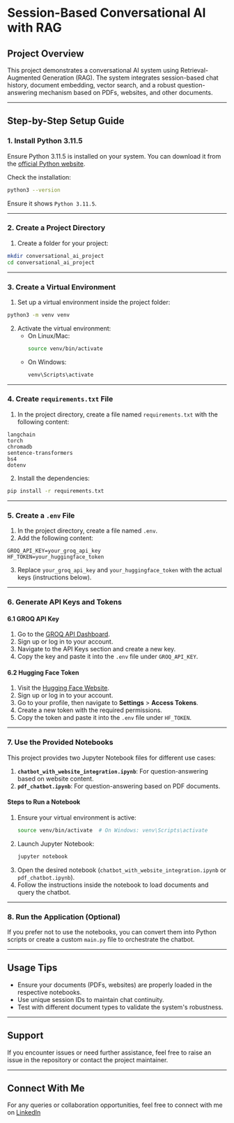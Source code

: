 # **Session-Based Conversational AI with RAG**

## **Project Overview**
This project demonstrates a conversational AI system using Retrieval-Augmented Generation (RAG). The system integrates session-based chat history, document embedding, vector search, and a robust question-answering mechanism based on PDFs, websites, and other documents.

---

## **Step-by-Step Setup Guide**

### **1. Install Python 3.11.5**
Ensure Python 3.11.5 is installed on your system. You can download it from the [official Python website](https://www.python.org/downloads/release/python-3115/).

Check the installation:
```bash
python3 --version
```
Ensure it shows `Python 3.11.5`.

---

### **2. Create a Project Directory**
1. Create a folder for your project:
```bash
mkdir conversational_ai_project
cd conversational_ai_project
```

---

### **3. Create a Virtual Environment**
1. Set up a virtual environment inside the project folder:
```bash
python3 -m venv venv
```
2. Activate the virtual environment:
   - On Linux/Mac:
     ```bash
     source venv/bin/activate
     ```
   - On Windows:
     ```bash
     venv\Scripts\activate
     ```

---

### **4. Create `requirements.txt` File**
1. In the project directory, create a file named `requirements.txt` with the following content:
```plaintext
langchain
torch
chromadb
sentence-transformers
bs4
dotenv
```

2. Install the dependencies:
```bash
pip install -r requirements.txt
```

---

### **5. Create a `.env` File**
1. In the project directory, create a file named `.env`.
2. Add the following content:
```plaintext
GROQ_API_KEY=your_groq_api_key
HF_TOKEN=your_huggingface_token
```
3. Replace `your_groq_api_key` and `your_huggingface_token` with the actual keys (instructions below).

---

### **6. Generate API Keys and Tokens**

#### **6.1 GROQ API Key**
1. Go to the [GROQ API Dashboard](https://groq.com/).
2. Sign up or log in to your account.
3. Navigate to the API Keys section and create a new key.
4. Copy the key and paste it into the `.env` file under `GROQ_API_KEY`.

#### **6.2 Hugging Face Token**
1. Visit the [Hugging Face Website](https://huggingface.co/).
2. Sign up or log in to your account.
3. Go to your profile, then navigate to **Settings** > **Access Tokens**.
4. Create a new token with the required permissions.
5. Copy the token and paste it into the `.env` file under `HF_TOKEN`.

---

### **7. Use the Provided Notebooks**
This project provides two Jupyter Notebook files for different use cases:

1. **`chatbot_with_website_integration.ipynb`**: For question-answering based on website content.
2. **`pdf_chatbot.ipynb`**: For question-answering based on PDF documents.

#### **Steps to Run a Notebook**
1. Ensure your virtual environment is active:
   ```bash
   source venv/bin/activate  # On Windows: venv\Scripts\activate
   ```
2. Launch Jupyter Notebook:
   ```bash
   jupyter notebook
   ```
3. Open the desired notebook (`chatbot_with_website_integration.ipynb` or `pdf_chatbot.ipynb`).
4. Follow the instructions inside the notebook to load documents and query the chatbot.

---

### **8. Run the Application (Optional)**
If you prefer not to use the notebooks, you can convert them into Python scripts or create a custom `main.py` file to orchestrate the chatbot.

---

## **Usage Tips**
- Ensure your documents (PDFs, websites) are properly loaded in the respective notebooks.
- Use unique session IDs to maintain chat continuity.
- Test with different document types to validate the system's robustness.

---

## **Support**
If you encounter issues or need further assistance, feel free to raise an issue in the repository or contact the project maintainer.

---

## **Connect With Me**
For any queries or collaboration opportunities, feel free to connect with me on [LinkedIn](https://www.linkedin.com/in/h-m-nahid-kawsar-232a86266/)

